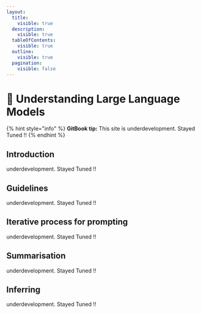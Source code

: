 ```yaml
---
layout:
  title:
    visible: true
  description:
    visible: true
  tableOfContents:
    visible: true
  outline:
    visible: true
  pagination:
    visible: false
---
```


# 👋 Understanding Large Language Models

{% hint style="info" %}
**GitBook tip:** This site is underdevelopment. Stayed Tuned !!
{% endhint %}

## Introduction

underdevelopment. Stayed Tuned !!



## Guidelines

underdevelopment. Stayed Tuned !!

## Iterative process for prompting

underdevelopment. Stayed Tuned !!

## Summarisation

underdevelopment. Stayed Tuned !!

## Inferring

underdevelopment. Stayed Tuned !!
